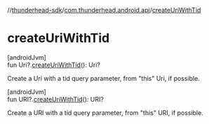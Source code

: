 //[thunderhead-sdk](../../index.md)/[com.thunderhead.android.api](index.md)/[createUriWithTid](create-uri-with-tid.md)

# createUriWithTid

[androidJvm]\
fun Uri?.[createUriWithTid](create-uri-with-tid.md)(): Uri?

Create a Uri with a tid query parameter, from "this" Uri, if possible.

[androidJvm]\
fun URI?.[createUriWithTid](create-uri-with-tid.md)(): URI?

Create a URI with a tid query parameter, from "this" URI, if possible.
